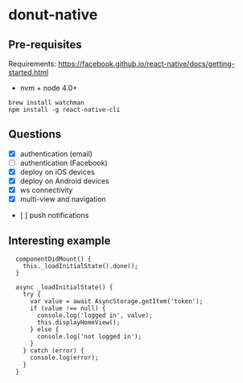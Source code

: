 # donut-native

## Pre-requisites

Requirements: https://facebook.github.io/react-native/docs/getting-started.html

* nvm + node 4.0+

```
brew install watchman
npm install -g react-native-cli
```

## Questions

* [x] authentication (email)
* [ ] authentication (Facebook)
* [x] deploy on iOS devices
* [x] deploy on Android devices
* [x] ws connectivity
* [x] multi-view and navigation
* [ ] push notifications

## Interesting example

```
  componentDidMount() {    
    this._loadInitialState().done();
  }
  
  async _loadInitialState() {
    try {
      var value = await AsyncStorage.getItem('token');
      if (value !== null) {
        console.log('logged in', value);
        this.displayHomeView();
      } else {
        console.log('not logged in');
      }
    } catch (error) {
      console.log(error);
    }
  }
```  